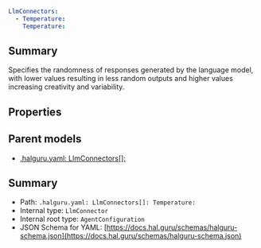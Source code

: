 <!--
title: Temperature
version: 1.40.6-beta.12
generated: true
date: 2025-04-28
node: This file is generated by the command-line program: `halguru manual -c -m`
-->


```yaml
LlmConnectors:
  - Temperature:
    Temperature:
```

## Summary

Specifies the randomness of responses generated by the language model, with lower values resulting in less random outputs and higher values increasing creativity and variability.

## Properties


## Parent models

* [.halguru.yaml: LlmConnectors[]:]((halguru)-llmconnectors-list.md)
## Summary

* Path: `.halguru.yaml: LlmConnectors[]: Temperature:`
* Internal type: `LlmConnector`
* Internal root type: `AgentConfiguration`
* JSON Schema for YAML: [https://docs.hal.guru/schemas/halguru-schema.json](https://docs.hal.guru/schemas/halguru-schema.json)
